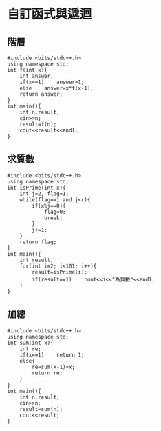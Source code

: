 # 自訂函式與遞迴
## 階層
    #include <bits/stdc++.h>
    using namespace std;
    int f(int x){
        int answer;
        if(x==1)    answer=1;
        else    answer=x*f(x-1);
        return answer;
    }
    int main(){
        int n,result;
        cin>>n;
        result=f(n);
        cout<<result<<endl;
    }
## 求質數
    #include <bits/stdc++.h>
    using namespace std;
    int isPrime(int x){
        int j=2, flag=1;
        while(flag==1 and j<x){
            if(x%j==0){
                flag=0;
                break;
            }
            j+=1;
        }
        return flag;
    }
    int main(){
        int result;
        for(int i=2; i<101; i++){
            result=isPrime(i);
            if(result==1)    cout<<i<<"為質數"<<endl;
        }
    }
## 加總
    #include <bits/stdc++.h>
    using namespace std;
    int sum(int x){
        int re;
        if(x==1)    return 1;
        else{
            re=sum(x-1)+x;
            return re;
        }
    }
    int main(){
        int n,result;
        cin>>n;
        result=sum(n);
        cout<<result;
    }
